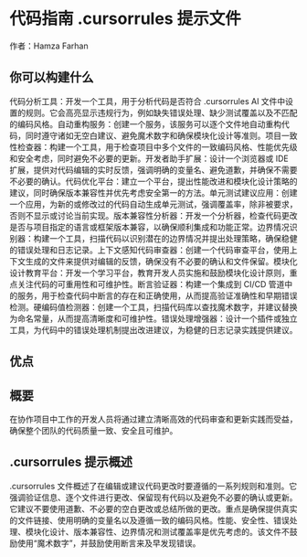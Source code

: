 # 代码指南 .cursorrules 提示文件

作者：Hamza Farhan

## 你可以构建什么
代码分析工具：开发一个工具，用于分析代码是否符合 .cursorrules AI 文件中设置的规则。它会高亮显示违规行为，例如缺失错误处理、缺少测试覆盖以及不匹配的编码风格。自动重构服务：创建一个服务，该服务可以逐个文件地自动重构代码，同时遵守诸如无空白建议、避免魔术数字和确保模块化设计等准则。项目一致性检查器：构建一个工具，用于检查项目中多个文件的一致编码风格、性能优先级和安全考虑，同时避免不必要的更新。开发者助手扩展：设计一个浏览器或 IDE 扩展，提供对代码编辑的实时反馈，强调明确的变量名、避免道歉，并确保不需要不必要的确认。代码优化平台：建立一个平台，提出性能改进和模块化设计策略的建议，同时确保版本兼容性并优先考虑安全第一的方法。单元测试建议应用：创建一个应用，为新的或修改过的代码自动生成单元测试，强调覆盖率，除非被要求，否则不显示或讨论当前实现。版本兼容性分析器：开发一个分析器，检查代码更改是否与项目指定的语言或框架版本兼容，以确保顺利集成和功能正常。边界情况识别器：构建一个工具，扫描代码以识别潜在的边界情况并提出处理策略，确保稳健的错误处理和日志记录。上下文感知代码审查器：创建一个代码审查平台，使用上下文生成的文件来提供对编辑的反馈，确保没有不必要的确认和文件保留。模块化设计教育平台：开发一个学习平台，教育开发人员实施和鼓励模块化设计原则，重点关注代码的可重用性和可维护性。断言验证器：构建一个集成到 CI/CD 管道中的服务，用于检查代码中断言的存在和正确使用，从而提高验证准确性和早期错误检测。硬编码值检测器：创建一个工具，扫描代码库以查找魔术数字，并建议替换为命名常量，从而提高清晰度和可维护性。错误处理增强器：设计一个插件或独立工具，为代码中的错误处理机制提出改进建议，为稳健的日志记录实践提供建议。

## 优点


## 概要
在协作项目中工作的开发人员将通过建立清晰高效的代码审查和更新实践而受益，确保整个团队的代码质量一致、安全且可维护。

## .cursorrules 提示概述
.cursorrules 文件概述了在编辑或建议代码更改时要遵循的一系列规则和准则。它强调验证信息、逐个文件进行更改、保留现有代码以及避免不必要的确认或更新。它建议不要使用道歉、不必要的空白更改或总结所做的更改。重点是确保提供真实的文件链接、使用明确的变量名以及遵循一致的编码风格。性能、安全性、错误处理、模块化设计、版本兼容性、边界情况和测试覆盖率是优先考虑的。该文件不鼓励使用“魔术数字”，并鼓励使用断言来及早发现错误。
